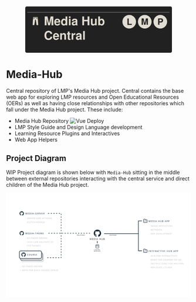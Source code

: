 <p align='center'><img width='400' src="lmp-central.svg"/><br/></p>

# Media-Hub
Central repository of LMP's Media Hub project. Central contains the base web app for exploring LMP resources and Open Educational Resources (OERs) as well as having close relationships with other repositories which fall under the Media Hub project. These include:

- Media Hub Repository ![Vue Deploy](https://github.com/UAMediaProd/Media-Hub/workflows/Vue%20Deploy/badge.svg)
- LMP Style Guide and Design Language development
- Learning Resource Plugins and Interactives
- Web App Helpers

## Project Diagram

WIP Project diagram is shown below with `Media-Hub` sitting in the middle between external repositories interacting with the central service and direct children of the Media Hub project.

<p align='center'><img src="media-hub-map.svg"/><br/></p>
